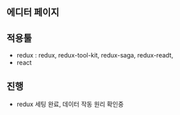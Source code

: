 ## 에디터 페이지

## 적용툴

- redux : redux, redux-tool-kit, redux-saga, redux-readt,
- react

## 진행

- redux 세팅 완료, 데이터 작동 원리 확인중

